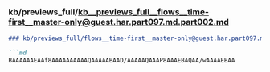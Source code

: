 ### kb/previews_full/kb__previews_full__flows__time-first__master-only@guest.har.part097.md.part002.md

```md
### kb/previews_full/flows__time-first__master-only@guest.har.part097.md (part 002)

```md
BAAAAAAEAAf8AAAAAAAAAAQAAAAABAAD/AAAAAQAAAP8AAAEBAQAA/wAAAAEBAA
```

```

```
